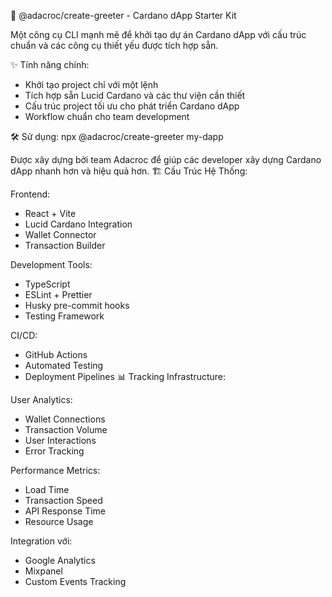 🚀 @adacroc/create-greeter - Cardano dApp Starter Kit

Một công cụ CLI mạnh mẽ để khởi tạo dự án Cardano dApp với cấu trúc chuẩn và các công cụ thiết yếu được tích hợp sẵn.

✨ Tính năng chính:
- Khởi tạo project chỉ với một lệnh
- Tích hợp sẵn Lucid Cardano và các thư viện cần thiết
- Cấu trúc project tối ưu cho phát triển Cardano dApp
- Workflow chuẩn cho team development

🛠️ Sử dụng:
npx @adacroc/create-greeter my-dapp

Được xây dựng bởi team Adacroc để giúp các developer xây dựng Cardano dApp nhanh hơn và hiệu quả hơn.
🏗️ Cấu Trúc Hệ Thống:

Frontend:
- React + Vite
- Lucid Cardano Integration
- Wallet Connector
- Transaction Builder

Development Tools:
- TypeScript
- ESLint + Prettier
- Husky pre-commit hooks
- Testing Framework

CI/CD:
- GitHub Actions
- Automated Testing
- Deployment Pipelines
📊 Tracking Infrastructure:

User Analytics:
- Wallet Connections
- Transaction Volume
- User Interactions
- Error Tracking

Performance Metrics:
- Load Time
- Transaction Speed
- API Response Time
- Resource Usage

Integration với:
- Google Analytics
- Mixpanel
- Custom Events Tracking
  

